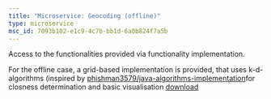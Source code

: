 ```yaml
---
title: "Microservice: Geocoding (offline)"
type: microservice
msc_id: 7093b102-e1c9-4c7b-bb1d-6a0b824f7a5b
---
```

Access to the functionalities provided via functionality implementation. 

For the offline case, a grid-based implementation is provided, that uses k-d-algorithms (inspired by [phishman3579/java-algorithms-implementation](https://github.com/phishman3579/java-algorithms-implementation/blob/master/src/com/jwetherell/algorithms/data_structures/KdTree.java)for closness determination and basic visualisation [download](https://gitlab.dke.univie.ac.at/eis/2021s/group0/-/blob/master/msc_config/7093b102-e1c9-4c7b-bb1d-6a0b824f7a5b.json)